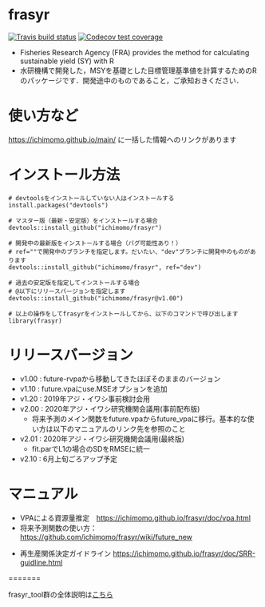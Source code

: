 # frasyr
  [![Travis build status](https://travis-ci.com/ichimomo/frasyr.svg?branch=master)](https://travis-ci.com/ichimomo/frasyr)
  [![Codecov test coverage](https://codecov.io/gh/ichimomo/frasyr/branch/master/graph/badge.svg)](https://codecov.io/gh/ichimomo/frasyr?branch=master)
- Fisheries Research Agency (FRA) provides the method for calculating sustainable yield (SY) with R
- 水研機構で開発した，MSYを基礎とした目標管理基準値を計算するためのRのパッケージです．開発途中のものであること，ご承知おきください．

# 使い方など
https://ichimomo.github.io/main/ に一括した情報へのリンクがあります

# インストール方法

```
# devtoolsをインストールしていない人はインストールする
install.packages("devtools")

# マスター版（最新・安定版）をインストールする場合
devtools::install_github("ichimomo/frasyr")

# 開発中の最新版をインストールする場合（バグ可能性あり！）
# ref=""で開発中のブランチを指定します。だいたい、"dev"ブランチに開発中のものがあります
devtools::install_github("ichimomo/frasyr", ref="dev")

# 過去の安定版を指定してインストールする場合
# @以下にリリースバージョンを指定します
devtools::install_github("ichimomo/frasyr@v1.00")

# 以上の操作をしてfrasyrをインストールしてから、以下のコマンドで呼び出します
library(frasyr)

```

# リリースバージョン
- v1.00 : future-rvpaから移動してきたほぼそのままのバージョン
- v1.10 : future.vpaにuse.MSEオプションを追加
- v1.20 : 2019年アジ・イワシ事前検討会用
- v2.00 : 2020年アジ・イワシ研究機関会議用(事前配布版)
   - 将来予測のメイン関数をfuture.vpaからfuture_vpaに移行。基本的な使い方は以下のマニュアルのリンク先を参照のこと
- v2.01 : 2020年アジ・イワシ研究機関会議用(最終版)
   - fit.parでL1の場合のSDをRMSEに統一
- v2.10 : 6月上旬ごろアップ予定   

# マニュアル
- VPAによる資源量推定　https://ichimomo.github.io/frasyr/doc/vpa.html
- 将来予測関数の使い方：https://github.com/ichimomo/frasyr/wiki/future_new
<!---
- 新ルールのもとでの将来予測計算 https://ichimomo.github.io/frasyr/doc/future.html
- 管理基準値の計算 https://ichimomo.github.io/frasyr/doc/estMSY.html
--->
- 再生産関係決定ガイドライン https://ichimomo.github.io/frasyr/doc/SRR-guidline.html

=======

frasyr_tool群の全体説明は[こちら](https://ichimomo.github.io/main/)
